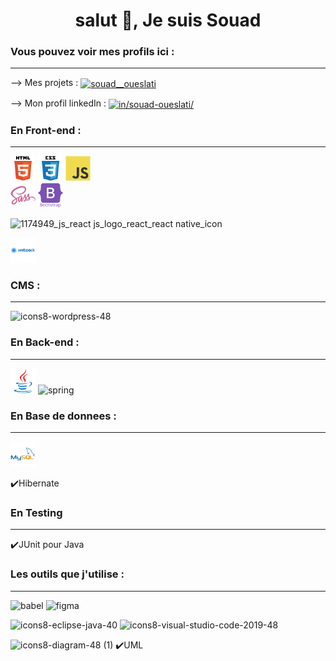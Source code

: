 



<h1 align="center">salut 👋, Je suis Souad </h1>


<h3>Vous pouvez voir mes profils ici : </h3>
<hr>
<p>

<span> --> Mes projets :   <span/> <a href="https://codepen.io/souad__oueslati" target="blank"><img align="center" src="https://raw.githubusercontent.com/rahuldkjain/github-profile-readme-generator/master/src/images/icons/Social/codepen.svg" alt="souad__oueslati" height="40" width="40" /></a> 

<span> --> Mon profil linkedIn :   </span> <a href="https://linkedin.com/in/in/souad-oueslati/" target="blank"><img align="center" src="https://raw.githubusercontent.com/rahuldkjain/github-profile-readme-generator/master/src/images/icons/Social/linked-in-alt.svg" alt="in/souad-oueslati/" height="30" width="40" /></a> 
</p>

       

<h3> En Front-end : </h3>
<hr>
<div align="left">
       
<img src="https://raw.githubusercontent.com/devicons/devicon/master/icons/html5/html5-original-wordmark.svg" alt="html5" width="40" height="40"/> 
<img src="https://raw.githubusercontent.com/devicons/devicon/master/icons/css3/css3-original-wordmark.svg" alt="css3" width="40" height="40"/> 
<img src="https://raw.githubusercontent.com/devicons/devicon/master/icons/javascript/javascript-original.svg" alt="javascript" width="40" height="40"/>     
<br>
       
<img src="https://raw.githubusercontent.com/devicons/devicon/master/icons/sass/sass-original.svg" alt="sass" width="40" height="40"/> 
<img src="https://raw.githubusercontent.com/devicons/devicon/master/icons/bootstrap/bootstrap-plain-wordmark.svg" alt="bootstrap" width="40" height="40"/> 
</br>

![1174949_js_react js_logo_react_react native_icon](https://user-images.githubusercontent.com/62654985/174559054-531f7b74-3530-4daf-a977-1a81f8856c04.png)

<img src="https://raw.githubusercontent.com/devicons/devicon/d00d0969292a6569d45b06d3f350f463a0107b0d/icons/webpack/webpack-original-wordmark.svg" alt="webpack" width="40" height="40"/>  

<h3>CMS : </h3>
    <hr>

 ![icons8-wordpress-48](https://user-images.githubusercontent.com/62654985/144588310-98fb13f0-3595-442f-8c01-dacfba24b3fa.png)

<h3>En Back-end :   </h3>
       <hr>
<img src="https://raw.githubusercontent.com/devicons/devicon/master/icons/java/java-original.svg" alt="java" width="40" height="40"/>  
<img src="https://www.vectorlogo.zone/logos/springio/springio-icon.svg" alt="spring" width="40" height="40"/>

<h3>En Base de donnees :  </h3>
       <hr>
   <img src="https://raw.githubusercontent.com/devicons/devicon/master/icons/mysql/mysql-original-wordmark.svg" alt="mysql" width="40" height="40"/>
   <p> ✔️Hibernate   </p>

<h3> En Testing </h3>
       <hr>

  <span>✔️JUnit pour Java<span/>
       
 <h3>Les outils que j'utilise :</h3>
       <hr>
 <img src="https://www.vectorlogo.zone/logos/babeljs/babeljs-icon.svg" alt="babel" width="40" height="40"/>
 
 <img src="https://www.vectorlogo.zone/logos/figma/figma-icon.svg" alt="figma" width="40" height="40"/>
 
 ![icons8-eclipse-java-40](https://user-images.githubusercontent.com/62654985/144588683-31a5f487-2ee9-447d-9b30-d3b4cd243fc3.png)
![icons8-visual-studio-code-2019-48](https://user-images.githubusercontent.com/62654985/144588968-561f0074-6c03-4086-9087-dbe930e95002.png)


 ![icons8-diagram-48 (1)](https://user-images.githubusercontent.com/62654985/144588761-049fe1bd-1aef-425f-9721-7f4083c5dd8b.png) <span>✔️UML</span>

 

